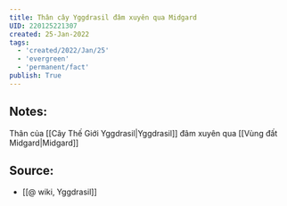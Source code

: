 ```yaml
---
title: Thân cây Yggdrasil đâm xuyên qua Midgard
UID: 220125221307
created: 25-Jan-2022
tags:
  - 'created/2022/Jan/25'
  - 'evergreen'
  - 'permanent/fact'
publish: True
---
```

## Notes:
Thân của [[Cây Thế Giới Yggdrasil|Yggdrasil]] đâm xuyên qua [[Vùng đất Midgard|Midgard]]

## Source:
- [[@ wiki, Yggdrasil]]


